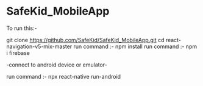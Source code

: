 # SafeKid_MobileApp
 
To run this:-

git clone https://github.com/SafeKid/SafeKid_MobileApp.git
cd react-navigation-v5-mix-master
run command :- npm install
run command :- npm i firebase

-connect to android device or emulator-

run command :- npx react-native run-android 
